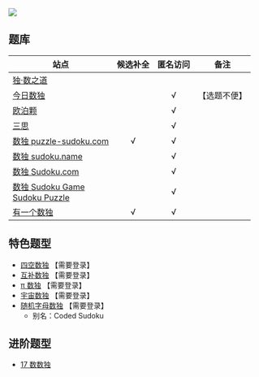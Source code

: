 ![](https://cn.sudoku.today/pic/classsudoku9/9517_124875.png)

## 题库
| 站点 | 候选补全 | 匿名访问 | 备注 |
| --- | :---: | :---: | --- |
| [独·数之道][] | | | |
| [今日数独][] | | √ | 【选题不便】 |
| [欧泊颗][] | | √ | |
| [三思][] | | √ | |
| [数独 puzzle-sudoku.com][] | √ | √ | |
| [数独 sudoku.name][] | | √ | |
| [数独 Sudoku.com][] | | √ | |
| [数独 Sudoku Game][]<br>[Sudoku Puzzle][] | | √ | |
| [有一个数独][] | √ | √ | |

## 特色题型
- [四空数独](http://www.sudokufans.org.cn/lx/game.index.php?type=4e) 【需要登录】
- [互补数独](http://www.sudokufans.org.cn/lx/game.index.php?type=bs) 【需要登录】
- [π 数独](http://www.sudokufans.org.cn/lx/game.index.php?type=pi) 【需要登录】
- [宇宙数独](http://www.sudokufans.org.cn/lx/game.index.php?type=sym) 【需要登录】
- [随机字母数独](http://www.sudokufans.org.cn/lx/game.index.php?type=rdm) 【需要登录】
  - 别名：Coded Sudoku

## 进阶题型
- [17 数数独](17数数独.md)

[独·数之道]: http://www.sudokufans.org.cn/lx/game.index.php?type=30
[今日数独]: https://cn.sudoku.today/g-classic-sudoku/
[欧泊颗]: https://www.oubk.com/sudoku/sudoku-3x3-0.html?level=5
[三思]: https://www.12634.com/sudoku/sudoku/level10
[数独 puzzle-sudoku.com]: https://cn.puzzle-sudoku.com/?size=5
[数独 sudoku.name]: https://www.sudoku.name/index-cn.php
[数独 Sudoku.com]: https://sudoku.com/zh
[数独 Sudoku Game]: http://www.sudokugame.org/
[Sudoku Puzzle]: https://cn.sudokupuzzle.org/
[有一个数独]: https://shudu.one/